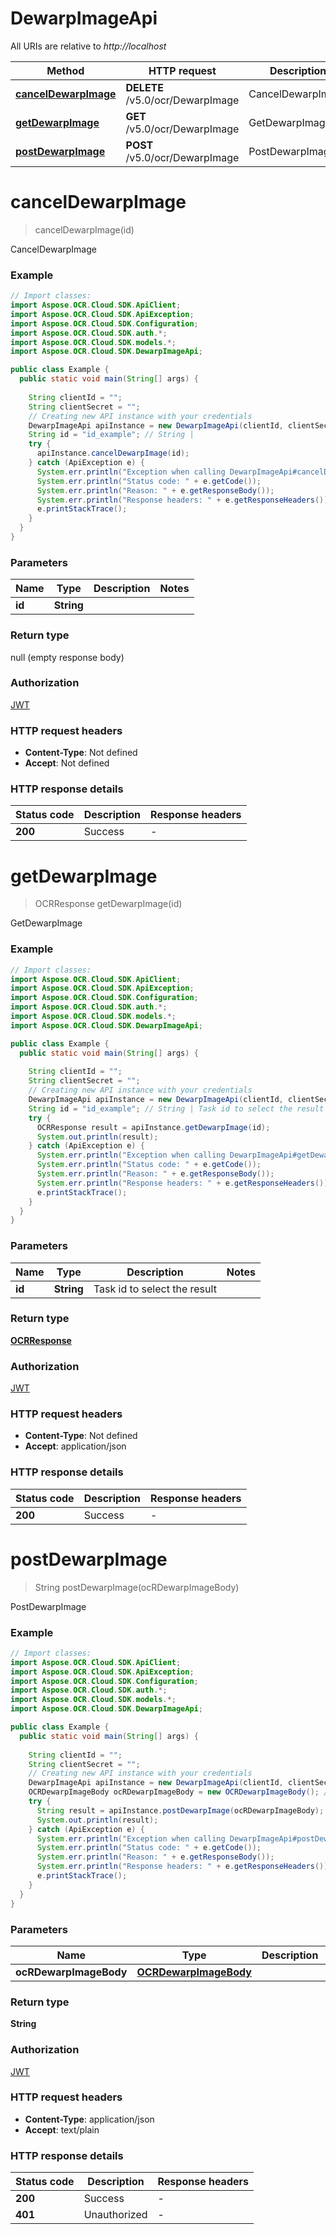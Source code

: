 # DewarpImageApi

All URIs are relative to *http://localhost*

| Method | HTTP request | Description |
|------------- | ------------- | -------------|
| [**cancelDewarpImage**](DewarpImageApi.md#cancelDewarpImage) | **DELETE** /v5.0/ocr/DewarpImage | CancelDewarpImage |
| [**getDewarpImage**](DewarpImageApi.md#getDewarpImage) | **GET** /v5.0/ocr/DewarpImage | GetDewarpImage |
| [**postDewarpImage**](DewarpImageApi.md#postDewarpImage) | **POST** /v5.0/ocr/DewarpImage | PostDewarpImage |


<a name="cancelDewarpImage"></a>
# **cancelDewarpImage**
> cancelDewarpImage(id)

CancelDewarpImage

### Example
```java
// Import classes:
import Aspose.OCR.Cloud.SDK.ApiClient;
import Aspose.OCR.Cloud.SDK.ApiException;
import Aspose.OCR.Cloud.SDK.Configuration;
import Aspose.OCR.Cloud.SDK.auth.*;
import Aspose.OCR.Cloud.SDK.models.*;
import Aspose.OCR.Cloud.SDK.DewarpImageApi;

public class Example {
  public static void main(String[] args) {
    
    String clientId = "";
    String clientSecret = "";
    // Creating new API instance with your credentials
    DewarpImageApi apiInstance = new DewarpImageApi(clientId, clientSecret);
    String id = "id_example"; // String | 
    try {
      apiInstance.cancelDewarpImage(id);
    } catch (ApiException e) {
      System.err.println("Exception when calling DewarpImageApi#cancelDewarpImage");
      System.err.println("Status code: " + e.getCode());
      System.err.println("Reason: " + e.getResponseBody());
      System.err.println("Response headers: " + e.getResponseHeaders());
      e.printStackTrace();
    }
  }
}
```

### Parameters

| Name | Type | Description  | Notes |
|------------- | ------------- | ------------- | -------------|
| **id** | **String**|  | |

### Return type

null (empty response body)

### Authorization

[JWT](../README.md#JWT)

### HTTP request headers

 - **Content-Type**: Not defined
 - **Accept**: Not defined

### HTTP response details
| Status code | Description | Response headers |
|-------------|-------------|------------------|
| **200** | Success |  -  |

<a name="getDewarpImage"></a>
# **getDewarpImage**
> OCRResponse getDewarpImage(id)

GetDewarpImage

### Example
```java
// Import classes:
import Aspose.OCR.Cloud.SDK.ApiClient;
import Aspose.OCR.Cloud.SDK.ApiException;
import Aspose.OCR.Cloud.SDK.Configuration;
import Aspose.OCR.Cloud.SDK.auth.*;
import Aspose.OCR.Cloud.SDK.models.*;
import Aspose.OCR.Cloud.SDK.DewarpImageApi;

public class Example {
  public static void main(String[] args) {
    
    String clientId = "";
    String clientSecret = "";
    // Creating new API instance with your credentials
    DewarpImageApi apiInstance = new DewarpImageApi(clientId, clientSecret);
    String id = "id_example"; // String | Task id to select the result
    try {
      OCRResponse result = apiInstance.getDewarpImage(id);
      System.out.println(result);
    } catch (ApiException e) {
      System.err.println("Exception when calling DewarpImageApi#getDewarpImage");
      System.err.println("Status code: " + e.getCode());
      System.err.println("Reason: " + e.getResponseBody());
      System.err.println("Response headers: " + e.getResponseHeaders());
      e.printStackTrace();
    }
  }
}
```

### Parameters

| Name | Type | Description  | Notes |
|------------- | ------------- | ------------- | -------------|
| **id** | **String**| Task id to select the result | |

### Return type

[**OCRResponse**](OCRResponse.md)

### Authorization

[JWT](../README.md#JWT)

### HTTP request headers

 - **Content-Type**: Not defined
 - **Accept**: application/json

### HTTP response details
| Status code | Description | Response headers |
|-------------|-------------|------------------|
| **200** | Success |  -  |

<a name="postDewarpImage"></a>
# **postDewarpImage**
> String postDewarpImage(ocRDewarpImageBody)

PostDewarpImage

### Example
```java
// Import classes:
import Aspose.OCR.Cloud.SDK.ApiClient;
import Aspose.OCR.Cloud.SDK.ApiException;
import Aspose.OCR.Cloud.SDK.Configuration;
import Aspose.OCR.Cloud.SDK.auth.*;
import Aspose.OCR.Cloud.SDK.models.*;
import Aspose.OCR.Cloud.SDK.DewarpImageApi;

public class Example {
  public static void main(String[] args) {
    
    String clientId = "";
    String clientSecret = "";
    // Creating new API instance with your credentials
    DewarpImageApi apiInstance = new DewarpImageApi(clientId, clientSecret);
    OCRDewarpImageBody ocRDewarpImageBody = new OCRDewarpImageBody(); // OCRDewarpImageBody | 
    try {
      String result = apiInstance.postDewarpImage(ocRDewarpImageBody);
      System.out.println(result);
    } catch (ApiException e) {
      System.err.println("Exception when calling DewarpImageApi#postDewarpImage");
      System.err.println("Status code: " + e.getCode());
      System.err.println("Reason: " + e.getResponseBody());
      System.err.println("Response headers: " + e.getResponseHeaders());
      e.printStackTrace();
    }
  }
}
```

### Parameters

| Name | Type | Description  | Notes |
|------------- | ------------- | ------------- | -------------|
| **ocRDewarpImageBody** | [**OCRDewarpImageBody**](OCRDewarpImageBody.md)|  | |

### Return type

**String**

### Authorization

[JWT](../README.md#JWT)

### HTTP request headers

 - **Content-Type**: application/json
 - **Accept**: text/plain

### HTTP response details
| Status code | Description | Response headers |
|-------------|-------------|------------------|
| **200** | Success |  -  |
| **401** | Unauthorized |  -  |

